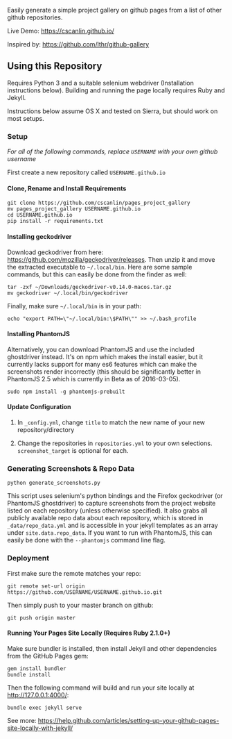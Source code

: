 Easily generate a simple project gallery on github pages from a list of other github repositories.

Live Demo: https://cscanlin.github.io/

Inspired by: https://github.com/lthr/github-gallery

## Using this Repository

Requires Python 3 and a suitable selenium webdriver (Installation instructions below). Building and running the page locally requires Ruby and Jekyll.

Instructions below assume OS X and tested on Sierra, but should work on most setups.

### Setup

*For all of the following commands, replace `USERNAME` with your own github username*

First create a new repository called `USERNAME.github.io`

#### Clone, Rename and Install Requirements

    git clone https://github.com/cscanlin/pages_project_gallery
    mv pages_project_gallery USERNAME.github.io
    cd USERNAME.github.io
    pip install -r requirements.txt

#### Installing geckodriver

Download geckodriver from here: https://github.com/mozilla/geckodriver/releases. Then unzip it and move the extracted executable to `~/.local/bin`. Here are some sample commands, but this can easily be done from the finder as well:

    tar -zxf ~/Downloads/geckodriver-v0.14.0-macos.tar.gz
    mv geckodriver ~/.local/bin/geckodriver

Finally, make sure `~/.local/bin` is in your path:

    echo "export PATH=\"~/.local/bin:\$PATH\"" >> ~/.bash_profile

#### Installing PhantomJS

Alternatively, you can download PhantomJS and use the included ghostdriver instead. It's on npm which makes the install easier, but it currently lacks support for many es6 features which can make the screenshots render incorrectly (this should be significantly better in PhantomJS 2.5 which is currently in Beta as of 2016-03-05).

    sudo npm install -g phantomjs-prebuilt

#### Update Configuration

1. In `_config.yml`, change `title` to match the new name of your new repository/directory

2. Change the repositories in `repositories.yml` to your own selections. `screenshot_target` is optional for each.

### Generating Screenshots & Repo Data

    python generate_screenshots.py

This script uses selenium's python bindings and the Firefox geckodriver (or PhantomJS ghostdriver) to capture screenshots from the project website listed on each repository (unless otherwise specified). It also grabs all publicly available repo data about each repository, which is stored in `_data/repo_data.yml` and is accessible in your jekyll templates as an array under `site.data.repo_data`. If you want to run with PhantomJS, this can easily be done with the `--phantomjs` command line flag.

### Deployment

First make sure the remote matches your repo:

    git remote set-url origin https://github.com/USERNAME/USERNAME.github.io.git

Then simply push to your master branch on github:

    git push origin master

#### Running Your Pages Site Locally (Requires Ruby 2.1.0+)

Make sure bundler is installed, then install Jekyll and other dependencies from the GitHub Pages gem:

    gem install bundler
    bundle install

Then the following command will build and run your site locally at http://127.0.0.1:4000/:

    bundle exec jekyll serve

See more: https://help.github.com/articles/setting-up-your-github-pages-site-locally-with-jekyll/
